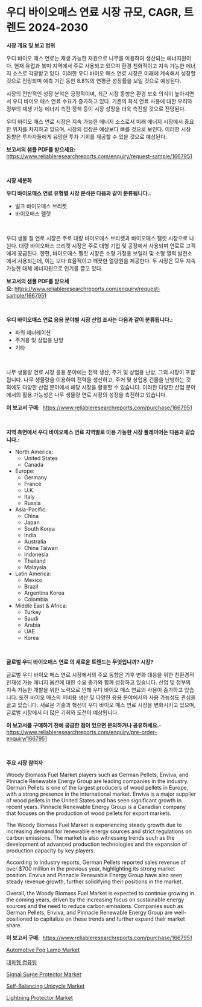<p><h1>우디 바이오매스 연료 시장 규모, CAGR, 트렌드 2024-2030</h1></p><p><strong>시장 개요 및 보고 범위</strong></p>
<p><p>우디 바이오 매스 연료는 재생 가능한 자원으로 나무를 이용하여 생산되는 에너지원이다. 현재 유럽과 북미 지역에서 주로 사용되고 있으며 환경 친화적이고 지속 가능한 에너지 소스로 각광받고 있다. 이러한 우디 바이오 매스 연료 시장은 미래에 계속해서 성장할 것으로 전망되며 예측 기간 동안 8.8%의 연평균 성장률을 보일 것으로 예상된다. </p><p>시장의 전반적인 성장 분석은 긍정적이며, 최근 시장 동향은 환경 보호 의식이 높아지면서 우디 바이오 매스 연료 수요가 증가하고 있다. 기존의 화석 연료 사용에 대한 우려와 정부의 재생 가능 에너지 촉진 정책 등이 시장 성장을 더욱 촉진할 것으로 전망된다.</p><p>우디 바이오 매스 연료 시장은 지속 가능한 에너지 소스로서 미래 에너지 시장에서 중요한 위치를 차지하고 있으며, 시장의 성장은 예상보다 빠를 것으로 보인다. 이러한 시장 동향은 투자자들에게 유망한 투자 기회를 제공할 수 있을 것으로 예상된다.</p></p>
<p><strong>보고서의 샘플 PDF를 받으세요:</strong> <a href="https://www.reliableresearchreports.com/enquiry/request-sample/1667951">https://www.reliableresearchreports.com/enquiry/request-sample/1667951</a></p>
<p>&nbsp;</p>
<p><strong>시장 세분화</strong></p>
<p><strong>우디 바이오매스 연료 유형별 시장 분석은 다음과 같이 분류됩니다.:</strong></p>
<p><ul><li>벌크 바이오매스 브리켓</li><li>바이오매스 펠렛</li></ul></p>
<p>&nbsp;</p>
<p><p>우디 생물 질 연로 시장은 주로 대량 바이오매스 브리켓과 바이오매스 펠릿 시장으로 나뉜다. 대량 바이오매스 브리켓 시장은 주로 대형 기업 및 공장에서 사용되며 연료로 고객에게 공급된다. 한편, 바이오매스 펠릿 시장은 소형 가정용 보일러 및 소형 열력 발전소에서 사용되는데, 이는 보다 효율적이고 깨끗한 열량원을 제공한다. 두 시장은 모두 지속 가능한 대체 에너지원으로 인기를 끌고 있다.</p></p>
<p><strong>보고서의 샘플 PDF를 받으세요:</strong>&nbsp;<a href="https://www.reliableresearchreports.com/enquiry/request-sample/1667951">https://www.reliableresearchreports.com/enquiry/request-sample/1667951</a></p>
<p>&nbsp;</p>
<p><strong> 우디 바이오매스 연료 응용 분야별 시장 산업 조사는 다음과 같이 분류됩니다.:</strong></p>
<p><ul><li>파워 제너레이션</li><li>주거용 및 상업용 난방</li><li>기타</li></ul></p>
<p>&nbsp;</p>
<p><p>나무 생물량 연료 시장 응용 분야에는 전력 생산, 주거 및 상업용 난방, 그외 시장이 포함됩니다. 나무 생물량을 이용하여 전력을 생산하고, 주거 및 상업용 건물을 난방하는 것 외에도 다양한 산업 분야에서 해당 시장을 활용할 수 있습니다. 이러한 다양한 산업 분야에서의 활용 가능성은 나무 생물량 연료 시장의 성장을 촉진하고 있습니다.</p></p>
<p><strong>이 보고서 구매:</strong>&nbsp; <a href="https://www.reliableresearchreports.com/purchase/1667951">https://www.reliableresearchreports.com/purchase/1667951</a></p>
<p>&nbsp;</p>
<p><strong>지역 측면에서 우디 바이오매스 연료 지역별로 이용 가능한 시장 플레이어는 다음과 같습니다.:</strong></p>
<p><ul>
    <li>
        North America:
        <ul>
            <li>United States</li>
            <li>Canada</li>
        </ul>
    </li>
    <li>
        Europe:
        <ul>
            <li>Germany</li>
            <li>France</li>
            <li>U.K.</li>
            <li>Italy</li>
            <li>Russia</li>
        </ul>
    </li>
    <li>
        Asia-Pacific:
        <ul>
            <li>China</li>
            <li>Japan</li>
            <li>South Korea</li>
            <li>India</li>
            <li>Australia</li>
            <li>China Taiwan</li>
            <li>Indonesia</li>
            <li>Thailand</li>
            <li>Malaysia</li>
        </ul>
    </li>
    <li>
        Latin America:
        <ul>
            <li>Mexico</li>
            <li>Brazil</li>
            <li>Argentina Korea</li>
            <li>Colombia</li>
        </ul>
    </li>
    <li>
        Middle East & Africa:
        <ul>
            <li>Turkey</li>
            <li>Saudi</li>
            <li>Arabia</li>
            <li>UAE</li>
            <li>Korea</li>
        </ul>
    </li>
    </ul></p>
<p>&nbsp;</p>
<p><strong>글로벌 우디 바이오매스 연료 의 새로운 트렌드는 무엇입니까? 시장?</strong></p>
<p><p>글로벌 우디 바이오 매스 연료 시장에서의 주요 동향은 기후 변화 대응을 위한 친환경적 인재생 가능 에너지 옵션에 대한 수요 증가와 함께 성장하고 있습니다. 산업 및 정부의 지속 가능한 개발을 위한 노력으로 인해 우디 바이오 매스 연료의 사용이 증가하고 있습니다. 또한 바이오 매스의 저비용 생산 및 다양한 응용 분야에서의 사용 가능성도 관심을 끌고 있습니다. 새로운 기술과 혁신이 우디 바이오 매스 연료 시장을 변화시키고 있으며, 글로벌 시장에서 더 많은 기회와 도전이 예상됩니다.</p></p>
<p><strong>이 보고서를 구매하기 전에 궁금한 점이 있으면 문의하거나 공유하세요.</strong>- <a href="https://www.reliableresearchreports.com/enquiry/pre-order-enquiry/1667951">https://www.reliableresearchreports.com/enquiry/pre-order-enquiry/1667951</a></p>
<p>&nbsp;</p>
<p><strong>주요 시장 참여자</strong></p>
<p><p>Woody Biomass Fuel Market players such as German Pellets, Enviva, and Pinnacle Renewable Energy Group are leading companies in the industry. German Pellets is one of the largest producers of wood pellets in Europe, with a strong presence in the international market. Enviva is a major supplier of wood pellets in the United States and has seen significant growth in recent years. Pinnacle Renewable Energy Group is a Canadian company that focuses on the production of wood pellets for export markets.</p><p>The Woody Biomass Fuel Market is experiencing steady growth due to increasing demand for renewable energy sources and strict regulations on carbon emissions. The market is also witnessing trends such as the development of advanced production technologies and the expansion of production capacity by key players.</p><p>According to industry reports, German Pellets reported sales revenue of over $700 million in the previous year, highlighting its strong market position. Enviva and Pinnacle Renewable Energy Group have also seen steady revenue growth, further solidifying their positions in the market.</p><p>Overall, the Woody Biomass Fuel Market is expected to continue growing in the coming years, driven by the increasing focus on sustainable energy sources and the need to reduce carbon emissions. Companies such as German Pellets, Enviva, and Pinnacle Renewable Energy Group are well-positioned to capitalize on these trends and further expand their market share.</p></p>
<p><strong>이 보고서 구매:</strong>&nbsp;&nbsp;<a href="https://www.reliableresearchreports.com/purchase/1667951">https://www.reliableresearchreports.com/purchase/1667951</a></p>
<p><p><a href="https://issuu.com/reportprime-2/docs/automotive-fog-lamp-market-size-2030.pptx">Automotive Fog Lamp Market</a></p><p><a href="https://github.com/vsn7qpua81q/Market-Research-Report-List-1/blob/main/285924515178.md">대화형 컴퓨팅</a></p><p><a href="https://github.com/sonuprakash1/Market-Research-Report-List-2/blob/main/signal-surge-protector-market.md">Signal Surge Protector Market</a></p><p><a href="https://issuu.com/reportprime-2/docs/self-balancing-unicycle-market-size-2030.pptx">Self-Balancing Unicycle Market</a></p><p><a href="https://github.com/jhcraigie/Market-Research-Report-List-2/blob/main/lightning-protector-market.md">Lightning Protector Market</a></p></p>
